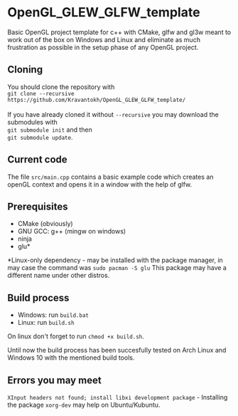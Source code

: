 # OpenGL_GLEW_GLFW_template #

Basic OpenGL project template for c++ with CMake, glfw and gl3w meant to work out of the box on Windows and Linux and eliminate as much frustration as possible in the setup phase of any OpenGL project.

## Cloning ##
You should clone the repository with\
`git clone --recursive https://github.com/Kravantokh/OpenGL_GLEW_GLFW_template/`\
\
If you have already cloned it without `--recursive` you may download the submodules with\
`git submodule init` and then\
`git submodule update`.

## Current code ##

The file `src/main.cpp` contains a basic example code which creates an openGL context and opens it in a window with the help of glfw.

## Prerequisites ##
* CMake (obviously)
* GNU GCC: g++ (mingw on windows)
* ninja
* glu\*


\*Linux-only dependency - may be installed with the package manager, in may case the command was `sudo pacman -S glu`
This package may have a different name under other distros.

## Build process ##
* Windows: run `build.bat`
* Linux: run `build.sh`

On linux don't forget to run `chmod +x build.sh`.

Until now the build process has been succesfully tested on Arch Linux and Windows 10 with the mentioned build tools.

## Errors you may meet ##

`XInput headers not found; install libxi development package` - Installing the package `xorg-dev` may help on Ubuntu/Kubuntu.

